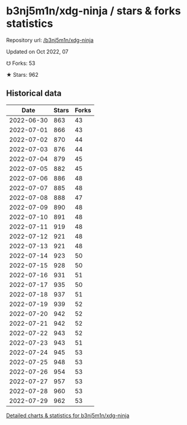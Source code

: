 # b3nj5m1n/xdg-ninja / stars & forks statistics

Repository url: [/b3nj5m1n/xdg-ninja](https://github.com/b3nj5m1n/xdg-ninja)

Updated on Oct 2022, 07

☋ Forks: 53

★ Stars: 962

## Historical data
| Date | Stars | Forks |
|------|-------|-------|
| 2022-06-30 | 863 | 43 | 
| 2022-07-01 | 866 | 43 | 
| 2022-07-02 | 870 | 44 | 
| 2022-07-03 | 876 | 44 | 
| 2022-07-04 | 879 | 45 | 
| 2022-07-05 | 882 | 45 | 
| 2022-07-06 | 886 | 48 | 
| 2022-07-07 | 885 | 48 | 
| 2022-07-08 | 888 | 47 | 
| 2022-07-09 | 890 | 48 | 
| 2022-07-10 | 891 | 48 | 
| 2022-07-11 | 919 | 48 | 
| 2022-07-12 | 921 | 48 | 
| 2022-07-13 | 921 | 48 | 
| 2022-07-14 | 923 | 50 | 
| 2022-07-15 | 928 | 50 | 
| 2022-07-16 | 931 | 51 | 
| 2022-07-17 | 935 | 50 | 
| 2022-07-18 | 937 | 51 | 
| 2022-07-19 | 939 | 52 | 
| 2022-07-20 | 942 | 52 | 
| 2022-07-21 | 942 | 52 | 
| 2022-07-22 | 943 | 52 | 
| 2022-07-23 | 943 | 51 | 
| 2022-07-24 | 945 | 53 | 
| 2022-07-25 | 948 | 53 | 
| 2022-07-26 | 954 | 53 | 
| 2022-07-27 | 957 | 53 | 
| 2022-07-28 | 960 | 53 | 
| 2022-07-29 | 962 | 53 | 


[Detailed charts & statistics for b3nj5m1n/xdg-ninja](https://reviewgithub.com/rep/b3nj5m1n/xdg-ninja)
